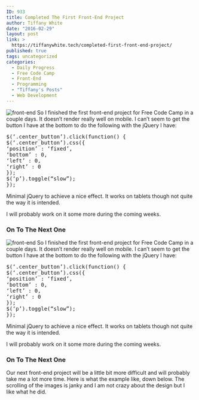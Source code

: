 ```yaml
---
ID: 933
title: Completed The First Front-End Project
author: Tiffany White
date: "2016-02-29"
layout: post
link: >
  https://tiffanywhite.tech/completed-first-front-end-project/
published: true
tags: uncategorized
categories:
  - Daily Progress
  - Free Code Camp
  - Front-End
  - Programming
  - "Tiffany's Posts"
  - Web Development
---
```



<img class="aligncenter" src="http://helloburgh.me/wp-content/uploads/2016/02/front-end_masters.jpeg" alt="front-end" />
So I finished the first front-end project for Free Code Camp in a couple days. It doesn’t render really well on mobile. I can’t seem to get the button I have at the bottom to do the following with the jQuery I have:

<pre class="lang:javascript decode:1 " >
$(&lsquo;.center_button&rsquo;).click(function() {
$(&lsquo;.center_button&rsquo;).css({
&lsquo;position&rsquo; : &lsquo;fixed&rsquo;,
&lsquo;bottom&rsquo; : 0,
&lsquo;left&rsquo; : 0,
&lsquo;right&rsquo; : 0
});
$(&lsquo;p&rsquo;).toggle(&ldquo;slow&rdquo;);
});
</pre>

Minimal jQuery to achieve a nice effect. It works on tablets though not quite the way it is intended.

I will probably work on it some more during the coming weeks.
<h3>On To The Next One</h3>



<img class="aligncenter" src="http://helloburgh.me/wp-content/uploads/2016/02/front-end_masters.jpeg" alt="front-end" />
So I finished the first front-end project for Free Code Camp in a couple days. It doesn’t render really well on mobile. I can’t seem to get the button I have at the bottom to do the following with the jQuery I have:

<pre class="lang:javascript decode:1 " >
$(&lsquo;.center_button&rsquo;).click(function() {
$(&lsquo;.center_button&rsquo;).css({
&lsquo;position&rsquo; : &lsquo;fixed&rsquo;,
&lsquo;bottom&rsquo; : 0,
&lsquo;left&rsquo; : 0,
&lsquo;right&rsquo; : 0
});
$(&lsquo;p&rsquo;).toggle(&ldquo;slow&rdquo;);
});
</pre>

Minimal jQuery to achieve a nice effect. It works on tablets though not quite the way it is intended.

I will probably work on it some more during the coming weeks.
<h3>On To The Next One</h3>




Our next front-end project will be a little bit more difficult and will probably take me a lot more time. Here is what the example like, down below. The scrolling of the images is janky and I am not crazy about the design but I like what he did.